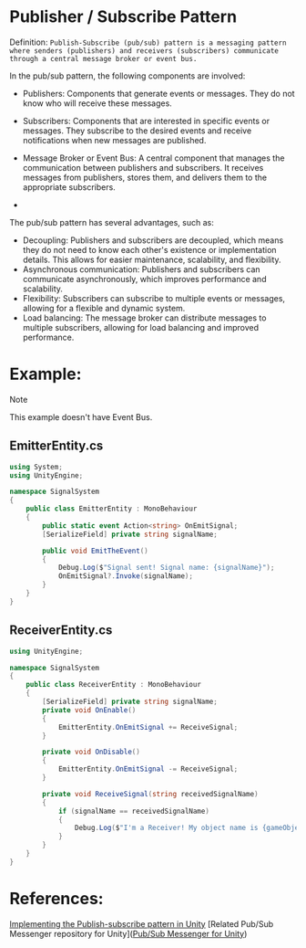 # Publisher / Subscribe Pattern

Definition: `Publish-Subscribe (pub/sub) pattern is a messaging pattern where senders (publishers) and receivers (subscribers) communicate through a central message broker or event bus.`

In the pub/sub pattern, the following components are involved:
- Publishers: Components that generate events or messages. They do not know who will receive these messages.
- Subscribers: Components that are interested in specific events or messages. They subscribe to the desired events and receive notifications when new messages are published.
- Message Broker or Event Bus: A central component that manages the communication between publishers and subscribers. It receives messages from publishers, stores them, and delivers them to the appropriate subscribers.

- 
The pub/sub pattern has several advantages, such as:
- Decoupling: Publishers and subscribers are decoupled, which means they do not need to know each other's existence or implementation details. This allows for easier maintenance, scalability, and flexibility.
- Asynchronous communication: Publishers and subscribers can communicate asynchronously, which improves performance and scalability.
- Flexibility: Subscribers can subscribe to multiple events or messages, allowing for a flexible and dynamic system.
- Load balancing: The message broker can distribute messages to multiple subscribers, allowing for load balancing and improved performance.

# Example:

> [!NOTE]
> This example doesn't have Event Bus.

## EmitterEntity.cs
```C#
using System;
using UnityEngine;

namespace SignalSystem
{
    public class EmitterEntity : MonoBehaviour
    {
        public static event Action<string> OnEmitSignal;
        [SerializeField] private string signalName;

        public void EmitTheEvent()
        {
            Debug.Log($"Signal sent! Signal name: {signalName}");
            OnEmitSignal?.Invoke(signalName);
        }
    }
}
```
## ReceiverEntity.cs
```C#
using UnityEngine;

namespace SignalSystem
{
    public class ReceiverEntity : MonoBehaviour
    {
        [SerializeField] private string signalName;
        private void OnEnable()
        {
            EmitterEntity.OnEmitSignal += ReceiveSignal;
        }

        private void OnDisable()
        {
            EmitterEntity.OnEmitSignal -= ReceiveSignal;
        }

        private void ReceiveSignal(string receivedSignalName)
        {
            if (signalName == receivedSignalName)
            {
                Debug.Log($"I'm a Receiver! My object name is {gameObject.name} and signal was {receivedSignalName}");
            }
        }
    }
}
```
# References:
[Implementing the Publish-subscribe pattern in Unity](https://medium.com/@kunaltandon.kt/implementing-the-publish-subscribe-pattern-in-unity-knowledge-scoops-60ca0ac29884)
[Related Pub/Sub Messenger repository for Unity]([Pub/Sub Messenger for Unity](https://github.com/supermax/pubsub))
